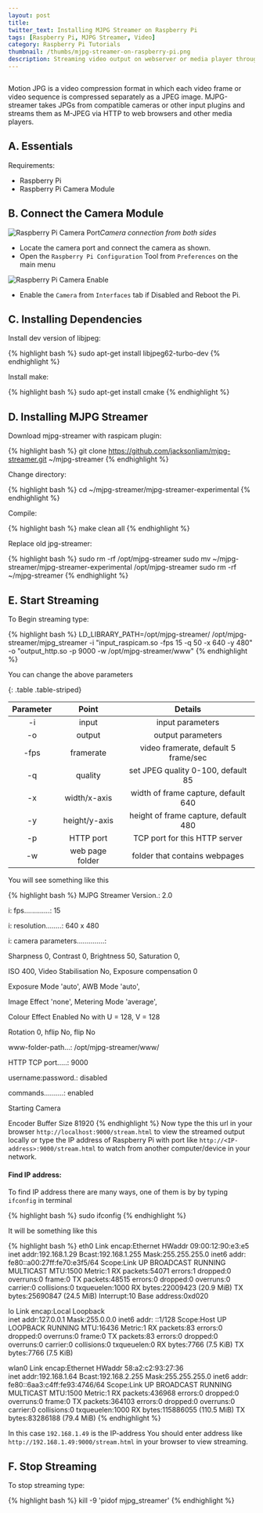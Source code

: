 ```yaml
---
layout: post
title:
twitter_text: Installing MJPG Streamer on Raspberry Pi
tags: [Raspberry Pi, MJPG Streamer, Video]
category: Raspberry Pi Tutorials
thumbnail: /thumbs/mjpg-streamer-on-raspberry-pi.png
description: Streaming video output on webserver or media player through camera connected on Raspberry Pi can be used for many applications. You can stream video from Raspberry Pi Camera to Web Browsers, on Android, IOS and Windows!
---
```


<p><span class="image left"><img src="{{ page.thumbnail }}" alt="" /></span> <i class="fa fa-quote-left fa-2x fa-pull-left fa-border"></i></p>


Motion JPG is a video compression format in which each video frame or video sequence is compressed separately as a JPEG image. MJPG-streamer takes JPGs from compatible cameras or other input plugins and streams them as M-JPEG via HTTP to web browsers and other media players.

## A. Essentials

Requirements:

  - Raspberry Pi
  - Raspberry Pi Camera Module


## B. Connect the Camera Module


![Raspberry Pi Camera Port]( {{site.url}}/images/raspb-camera-connection.png "Raspberry Pi Camera Port" )*Camera connection from both sides*
  - Locate the camera port and connect the camera as shown.
  - Open the `Raspberry Pi Configuration` Tool from `Preferences` on the main menu

![Raspberry Pi Camera Enable]( {{site.url}}/images/raspi-camera-config.png "Raspberry Pi Camera Enable" )


  - Enable the `Camera` from `Interfaces` tab if Disabled and Reboot the Pi.


## C. Installing Dependencies

  Install dev version of libjpeg:

{% highlight bash %}
sudo apt-get install libjpeg62-turbo-dev
{% endhighlight %}

  Install make:

{% highlight bash %}
sudo apt-get install cmake
{% endhighlight %}

## D. Installing MJPG Streamer

  Download mjpg-streamer with raspicam plugin:

{% highlight bash %}
git clone https://github.com/jacksonliam/mjpg-streamer.git ~/mjpg-streamer
{% endhighlight %}

  Change directory:


{% highlight bash %}
 cd ~/mjpg-streamer/mjpg-streamer-experimental
{% endhighlight %}

  Compile:

{% highlight bash %}
 make clean all
{% endhighlight %}

  Replace old jpg-streamer:

{% highlight bash %}
sudo rm -rf /opt/mjpg-streamer
sudo mv ~/mjpg-streamer/mjpg-streamer-experimental /opt/mjpg-streamer
sudo rm -rf ~/mjpg-streamer
{% endhighlight %}


## E. Start Streaming


  To Begin streaming type:


{% highlight bash %}
 LD_LIBRARY_PATH=/opt/mjpg-streamer/ /opt/mjpg-streamer/mjpg_streamer -i "input_raspicam.so -fps 15 -q 50 -x 640 -y 480" -o "output_http.so -p 9000 -w /opt/mjpg-streamer/www"
{% endhighlight %}

You can change the above parameters


{: .table .table-striped}

| Parameter 	|      Point      	|                Details               	|
|:---------:	|:---------------:	|:------------------------------------:	|
|     -i    	|      input      	|           input parameters           	|
|     -o    	|      output     	|           output parameters          	|
|    -fps   	|    framerate    	| video framerate, default 5 frame/sec 	|
|     -q    	|     quality     	|  set JPEG quality 0-100, default 85  	|
|     -x    	|   width/x-axis  	|  width of frame capture, default 640 	|
|     -y    	|  height/y-axis  	| height of frame capture, default 480 	|
|     -p    	|    HTTP port    	|     TCP port for this HTTP server    	|
|     -w    	| web page folder 	|     folder that contains webpages    	|
  

You will see something like this

{% highlight bash %}
MJPG Streamer Version.: 2.0

i: fps.............: 15

i: resolution........: 640 x 480

i: camera parameters..............:

Sharpness 0, Contrast 0, Brightness 50, Saturation 0,

ISO 400, Video Stabilisation No, Exposure compensation 0

Exposure Mode 'auto', AWB Mode 'auto',

Image Effect 'none', Metering Mode 'average',

Colour Effect Enabled No with U = 128, V = 128

Rotation 0, hflip No, flip No

www-folder-path...: /opt/mjpg-streamer/www/

HTTP TCP port.....: 9000

username:password.: disabled

commands..........: enabled

Starting Camera

Encoder Buffer Size 81920
{% endhighlight %}
  Now type the this url in your browser `http://localhost:9000/stream.html` to view the streamed output locally or type the IP address of Raspberry Pi with port like `http://<IP-address>:9000/stream.html` to watch from another computer/device in your network.

#### Find IP address:

To find IP address there are many ways, one of them is by by typing `ifconfig` in terminal

{% highlight bash %}
sudo ifconfig
{% endhighlight %}

  It will be something like this
  
{% highlight bash %}
eth0      Link encap:Ethernet  HWaddr 09:00:12:90:e3:e5  
          inet addr:192.168.1.29 Bcast:192.168.1.255  Mask:255.255.255.0
          inet6 addr: fe80::a00:27ff:fe70:e3f5/64 Scope:Link
          UP BROADCAST RUNNING MULTICAST  MTU:1500  Metric:1
          RX packets:54071 errors:1 dropped:0 overruns:0 frame:0
          TX packets:48515 errors:0 dropped:0 overruns:0 carrier:0
          collisions:0 txqueuelen:1000 
          RX bytes:22009423 (20.9 MiB)  TX bytes:25690847 (24.5 MiB)
          Interrupt:10 Base address:0xd020 

lo        Link encap:Local Loopback  
          inet addr:127.0.0.1  Mask:255.0.0.0
          inet6 addr: ::1/128 Scope:Host
          UP LOOPBACK RUNNING  MTU:16436  Metric:1
          RX packets:83 errors:0 dropped:0 overruns:0 frame:0
          TX packets:83 errors:0 dropped:0 overruns:0 carrier:0
          collisions:0 txqueuelen:0 
          RX bytes:7766 (7.5 KiB)  TX bytes:7766 (7.5 KiB)

wlan0     Link encap:Ethernet  HWaddr 58:a2:c2:93:27:36  
          inet addr:192.168.1.64  Bcast:192.168.2.255  Mask:255.255.255.0
          inet6 addr: fe80::6aa3:c4ff:fe93:4746/64 Scope:Link
          UP BROADCAST RUNNING MULTICAST  MTU:1500  Metric:1
          RX packets:436968 errors:0 dropped:0 overruns:0 frame:0
          TX packets:364103 errors:0 dropped:0 overruns:0 carrier:0
          collisions:0 txqueuelen:1000 
          RX bytes:115886055 (110.5 MiB)  TX bytes:83286188 (79.4 MiB)
{% endhighlight %}

In this case `192.168.1.49` is the IP-address
You should enter address like `http://192.168.1.49:9000/stream.html` in your browser to view streaming.

## F. Stop Streaming

  To stop streaming type:
  
{% highlight bash %}
kill -9 'pidof mjpg_streamer'
{% endhighlight %}

